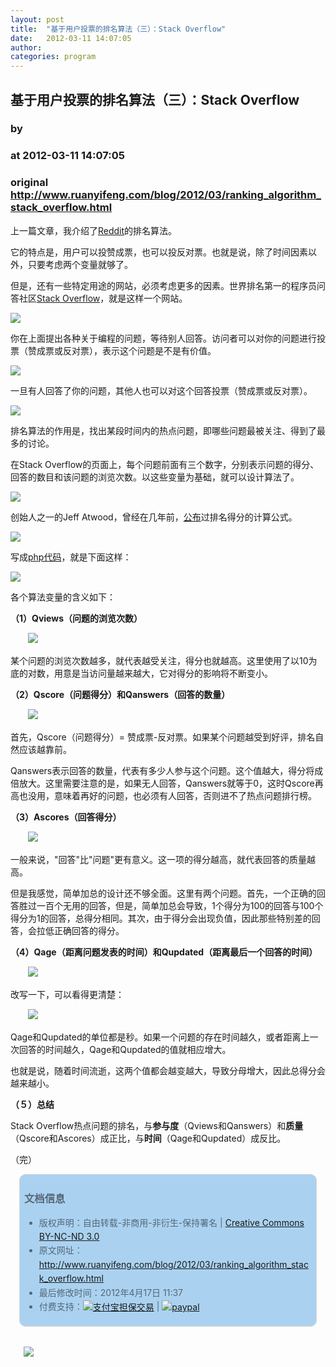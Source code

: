 ```yaml
---
layout: post
title:  "基于用户投票的排名算法（三）：Stack Overflow"
date:   2012-03-11 14:07:05
author: 
categories: program
---
```


## 基于用户投票的排名算法（三）：Stack Overflow
### by 
### at 2012-03-11 14:07:05
### original <http://www.ruanyifeng.com/blog/2012/03/ranking_algorithm_stack_overflow.html>

<p>上一篇文章，我介绍了<a href="http://www.ruanyifeng.com/blog/2012/03/ranking_algorithm_reddit.html">Reddit</a>的排名算法。</p><p>它的特点是，用户可以投赞成票，也可以投反对票。也就是说，除了时间因素以外，只要考虑两个变量就够了。</p>

<p>但是，还有一些特定用途的网站，必须考虑更多的因素。世界排名第一的程序员问答社区<a href="http://stackoverflow.com/?tab=hot">Stack Overflow</a>，就是这样一个网站。</p>

<p><a href="http://stackoverflow.com/?tab=hot"><img src="http://image.beekka.com/blog/201203/bg2012031101.jpg"></a></p>

<p>你在上面提出各种关于编程的问题，等待别人回答。访问者可以对你的问题进行投票（赞成票或反对票），表示这个问题是不是有价值。</p>

<p><img src="http://image.beekka.com/blog/201203/bg2012031102.png"></p>

<p>一旦有人回答了你的问题，其他人也可以对这个回答投票（赞成票或反对票）。</p>

<p><img src="http://image.beekka.com/blog/201203/bg2012031103.png"></p>

<p>排名算法的作用是，找出某段时间内的热点问题，即哪些问题最被关注、得到了最多的讨论。</p>

<p>在Stack Overflow的页面上，每个问题前面有三个数字，分别表示问题的得分、回答的数目和该问题的浏览次数。以这些变量为基础，就可以设计算法了。</p>

<p><img src="http://image.beekka.com/blog/201203/bg2012031104.png"></p>

<p>创始人之一的Jeff Atwood，曾经在几年前，<a href="http://meta.stackoverflow.com/questions/11602/what-formula-should-be-used-to-determine-hot-questions">公布</a>过排名得分的计算公式。</p>

<p><img src="http://chart.googleapis.com/chart?cht=tx&amp;chl=%5Cfrac%7B(log_%7B10%7DQviews)%5Ctimes%204%2B%5Cfrac%7BQanswers%5Ctimes%20Qscore%7D%7B5%7D%2Bsum(Ascores)%7D%7B((Qage%2B1)-(%5Cfrac%7BQage-Qupdated%7D%7B2%7D))%5E%7B1.5%7D%7D&amp;chs=120" style="border:none"></p>

<p>写成<a href="http://pastebin.com/FWJRbf1N">php代码</a>，就是下面这样：</p>

<p><a href="http://pastebin.com/FWJRbf1N"><img src="http://image.beekka.com/blog/201203/bg2012031105.png"></a></p>

<p>各个算法变量的含义如下：</p>

<p><strong>（1）Qviews（问题的浏览次数）</strong></p>

<p>　　<img src="http://chart.googleapis.com/chart?cht=tx&amp;chl=(log_%7B10%7DQviews)%5Ctimes%204&amp;chs=40" style="border:none"></p>

<p>某个问题的浏览次数越多，就代表越受关注，得分也就越高。这里使用了以10为底的对数，用意是当访问量越来越大，它对得分的影响将不断变小。</p>

<p><strong>（2）Qscore（问题得分）和Qanswers（回答的数量）</strong></p>

<p>　　<img src="http://chart.googleapis.com/chart?cht=tx&amp;chl=Qscore%20%5Ctimes%20%5Cfrac%7BQanswers%7D%7B5%7D&amp;chs=60" style="border:none"></p>

<p>首先，Qscore（问题得分）= 赞成票-反对票。如果某个问题越受到好评，排名自然应该越靠前。</p>

<p>Qanswers表示回答的数量，代表有多少人参与这个问题。这个值越大，得分将成倍放大。这里需要注意的是，如果无人回答，Qanswers就等于0，这时Qscore再高也没用，意味着再好的问题，也必须有人回答，否则进不了热点问题排行榜。</p>

<p><strong>（3）Ascores（回答得分）</strong></p>

<p>　　<img src="http://chart.googleapis.com/chart?cht=tx&amp;chl=sum(Ascores)&amp;chs=40" style="border:none"></p>

<p>一般来说，"回答"比"问题"更有意义。这一项的得分越高，就代表回答的质量越高。</p>

<p>但是我感觉，简单加总的设计还不够全面。这里有两个问题。首先，一个正确的回答胜过一百个无用的回答，但是，简单加总会导致，1个得分为100的回答与100个得分为1的回答，总得分相同。其次，由于得分会出现负值，因此那些特别差的回答，会拉低正确回答的得分。</p>

<p><strong>（4）Qage（距离问题发表的时间）和Qupdated（距离最后一个回答的时间）</strong></p>

<p>　　<img src="http://chart.googleapis.com/chart?cht=tx&amp;chl=((Qage%2B1)-(%5Cfrac%7BQage-Qupdated%7D%7B2%7D))%5E%7B1.5%7D&amp;chs=60" style="border:none"></p>

<p>改写一下，可以看得更清楚：</p>

<p>　　<img src="http://chart.googleapis.com/chart?cht=tx&amp;chl=(%5Cfrac%7BQage%7D%7B2%7D%2B%5Cfrac%7BQupdated%7D%7B2%7D%2B1)%5E%7B1.5%7D&amp;chs=60" style="border:none"></p>

<p>Qage和Qupdated的单位都是秒。如果一个问题的存在时间越久，或者距离上一次回答的时间越久，Qage和Qupdated的值就相应增大。</p>

<p>也就是说，随着时间流逝，这两个值都会越变越大，导致分母增大，因此总得分会越来越小。</p>

<p><strong>（５）总结</strong></p>

<p>Stack Overflow热点问题的排名，与<strong>参与度</strong>（Qviews和Qanswers）和<strong>质量</strong>（Qscore和Ascores）成正比，与<strong>时间</strong>（Qage和Qupdated）成反比。</p>

<p>（完）</p><div style="color:#556677;line-height:160%;padding:0.3em 0.5em;border:1px solid #d3d3d3;margin:1em;background-color:#aad2f0;border-radius:10px"><h3>文档信息</h3>
<ul>
<li>版权声明：自由转载-非商用-非衍生-保持署名 | <a href="http://creativecommons.org/licenses/by-nc-nd/3.0/deed.zh">Creative Commons BY-NC-ND 3.0</a></li>
<li>原文网址：<a href="http://www.ruanyifeng.com/blog/2012/03/ranking_algorithm_stack_overflow.html">http://www.ruanyifeng.com/blog/2012/03/ranking_algorithm_stack_overflow.html</a></li>
<li>最后修改时间：2012年4月17日 11:37</li>
<li>付费支持：<a href="https://mai.alipay.com/p.htm?id=2012033102826278"><img src="http://www.ruanyifeng.com/blog/images/rmb_32.png" alt="支付宝担保交易" style="border:none;vertical-align:middle"></a> | <a href="https://www.paypal.com/cgi-bin/webscr?cmd=_xclick&amp;business=yifeng.ruan@gmail.com&amp;currency_code=USD&amp;amount=2.99&amp;return=http://www.ruanyifeng.com/thank.html&amp;item_name=Ruan%20YiFeng&#39;s%20Blog&amp;undefined_quantity=1&amp;no_note=0"><img src="http://www.ruanyifeng.com/blog/images/dollar_32.png" alt="paypal" style="border:none;vertical-align:middle"></a> </li>
</ul></div><div style="color:#556677;line-height:160%;padding:0.3em 0.5em;margin:1em;border-radius:10px"><p><a href="http://yipinzao.com/" style="border:none"><img src="http://www.ruanyifeng.com/blog/images/ad_yipinzao.jpg" style="border:none"></a>
</p></div>